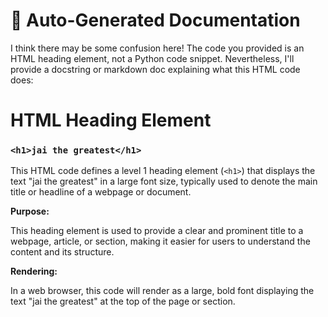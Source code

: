 # 🧾 Auto-Generated Documentation

I think there may be some confusion here! The code you provided is an HTML heading element, not a Python code snippet. Nevertheless, I'll provide a docstring or markdown doc explaining what this HTML code does:

**HTML Heading Element**
==========================

### `<h1>jai the greatest</h1>`

This HTML code defines a level 1 heading element (`<h1>`) that displays the text "jai the greatest" in a large font size, typically used to denote the main title or headline of a webpage or document.

**Purpose:**

This heading element is used to provide a clear and prominent title to a webpage, article, or section, making it easier for users to understand the content and its structure.

**Rendering:**

In a web browser, this code will render as a large, bold font displaying the text "jai the greatest" at the top of the page or section.